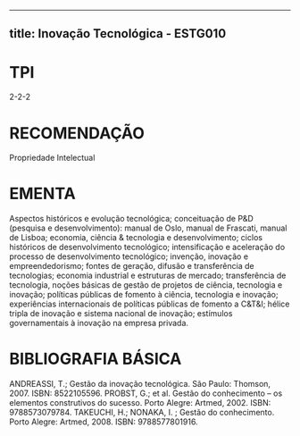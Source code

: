 
---
title: Inovação Tecnológica - ESTG010 
---

# TPI

2-2-2

# RECOMENDAÇÃO

Propriedade Intelectual

# EMENTA

Aspectos históricos e evolução tecnológica; conceituação de P&D (pesquisa e desenvolvimento): manual de Oslo, manual de Frascati, manual de Lisboa; economia, ciência & tecnologia e desenvolvimento; ciclos históricos de desenvolvimento tecnológico; intensificação e aceleração do processo de desenvolvimento tecnológico; invenção, inovação e empreendedorismo; fontes de geração, difusão e transferência de tecnologias; economia industrial e estruturas de mercado; transferência de tecnologia, noções básicas de gestão de projetos de ciência, tecnologia e inovação; políticas públicas de fomento à ciência, tecnologia e inovação; experiências internacionais de políticas públicas de fomento a C&T&I; hélice tripla de inovação e sistema nacional de inovação; estímulos governamentais à inovação na empresa privada.

# BIBLIOGRAFIA BÁSICA

ANDREASSI, T.; Gestão da inovação tecnológica. São Paulo: Thomson, 2007. ISBN: 8522105596.
PROBST, G.; et al. Gestão do conhecimento – os elementos construtivos do sucesso. Porto Alegre: Artmed, 2002. ISBN: 9788573079784.
TAKEUCHI, H.; NONAKA, I. ; Gestão do conhecimento. Porto Alegre: Artmed, 2008. ISBN: 9788577801916.
        